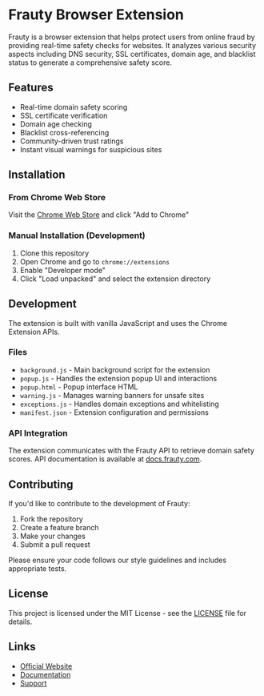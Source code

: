 # Frauty Browser Extension

Frauty is a browser extension that helps protect users from online fraud by providing real-time safety checks for websites. It analyzes various security aspects including DNS security, SSL certificates, domain age, and blacklist status to generate a comprehensive safety score.

## Features

- Real-time domain safety scoring
- SSL certificate verification
- Domain age checking
- Blacklist cross-referencing
- Community-driven trust ratings
- Instant visual warnings for suspicious sites

## Installation

### From Chrome Web Store
Visit the [Chrome Web Store](https://chrome.google.com/webstore/detail/frauty) and click "Add to Chrome"

### Manual Installation (Development)
1. Clone this repository
2. Open Chrome and go to `chrome://extensions`
3. Enable "Developer mode"
4. Click "Load unpacked" and select the extension directory

## Development

The extension is built with vanilla JavaScript and uses the Chrome Extension APIs.

### Files
- `background.js` - Main background script for the extension
- `popup.js` - Handles the extension popup UI and interactions
- `popup.html` - Popup interface HTML
- `warning.js` - Manages warning banners for unsafe sites
- `exceptions.js` - Handles domain exceptions and whitelisting
- `manifest.json` - Extension configuration and permissions

### API Integration
The extension communicates with the Frauty API to retrieve domain safety scores. API documentation is available at [docs.frauty.com](https://docs.frauty.com).

## Contributing

If you'd like to contribute to the development of Frauty:

1. Fork the repository
2. Create a feature branch
3. Make your changes
4. Submit a pull request

Please ensure your code follows our style guidelines and includes appropriate tests.

## License

This project is licensed under the MIT License - see the [LICENSE](LICENSE) file for details.

## Links

- [Official Website](https://frauty.com)
- [Documentation](https://docs.frauty.com)
- [Support](mailto:support@frauty.com) 
